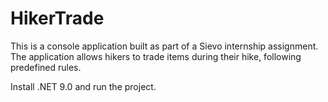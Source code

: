# HikerTrade

This is a console application built as part of a Sievo internship assignment. The application allows hikers to trade items during their hike, following predefined rules.

Install .NET 9.0 and run the project.

